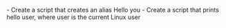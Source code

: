 <o> - Create a script that creates an alias
Hello you - Create a script that prints hello user, where user is the current Linux user
